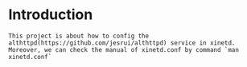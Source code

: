 # Introduction

	This project is about how to config the althttpd(https://github.com/jesrui/althttpd) service in xinetd.
	Moreover, we can check the manual of xinetd.conf by command `man xinetd.conf`
